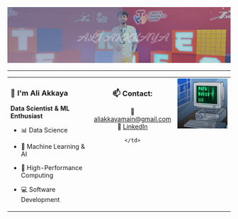 <p align="center">
  <img src="doc/images/akkaya.png" alt="aliakkaya" width="1000"/>
</p>

---

<table>
  <tr>
    <!-- Sol Taraf -->
    <td width="40%" valign="top">

### 👋 **I'm Ali Akkaya**
**Data Scientist & ML Enthusiast**

- 📊 Data Science  
- 🤖 Machine Learning & AI  
- 🚀 High-Performance Computing  
- 💻 Software Development  

    </td>

    <!-- Orta - Contact -->
    <td width="30%" valign="top" align="center">

### 📫 **Contact:**

📧 [aliakkayamain@gmail.com](mailto:aliakkayamain@gmail.com)  
💼 [LinkedIn](https://linkedin.com/in/aliakkaya)

    </td>

 <!-- Sağ GIF -->
<td width="30%" valign="top" align="right">
      <img src="doc/images/datadoesntlie.gif" width="250"/>
    </td>
  </tr>
</table>
